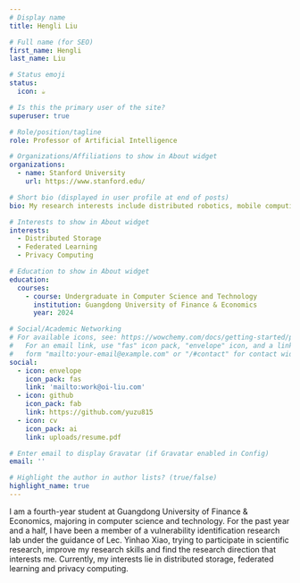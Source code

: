 ```yaml
---
# Display name
title: Hengli Liu

# Full name (for SEO)
first_name: Hengli
last_name: Liu

# Status emoji
status:
  icon: ☕️

# Is this the primary user of the site?
superuser: true

# Role/position/tagline
role: Professor of Artificial Intelligence

# Organizations/Affiliations to show in About widget
organizations:
  - name: Stanford University
    url: https://www.stanford.edu/

# Short bio (displayed in user profile at end of posts)
bio: My research interests include distributed robotics, mobile computing and programmable matter.

# Interests to show in About widget
interests:
  - Distributed Storage
  - Federated Learning 
  - Privacy Computing

# Education to show in About widget
education:
  courses:
    - course: Undergraduate in Computer Science and Technology
      institution: Guangdong University of Finance & Economics
      year: 2024

# Social/Academic Networking
# For available icons, see: https://wowchemy.com/docs/getting-started/page-builder/#icons
#   For an email link, use "fas" icon pack, "envelope" icon, and a link in the
#   form "mailto:your-email@example.com" or "/#contact" for contact widget.
social:
  - icon: envelope
    icon_pack: fas
    link: 'mailto:work@oi-liu.com'
  - icon: github
    icon_pack: fab
    link: https://github.com/yuzu815
  - icon: cv
    icon_pack: ai
    link: uploads/resume.pdf

# Enter email to display Gravatar (if Gravatar enabled in Config)
email: ''

# Highlight the author in author lists? (true/false)
highlight_name: true
---
```


I am a fourth-year student at Guangdong University of Finance & Economics, majoring in computer science and technology. For the past year and a half, I have been a member of a vulnerability identification research lab under the guidance of Lec. Yinhao Xiao, trying to participate in scientific research, improve my research skills and find the research direction that interests me. Currently, my interests lie in distributed storage, federated learning and privacy computing.